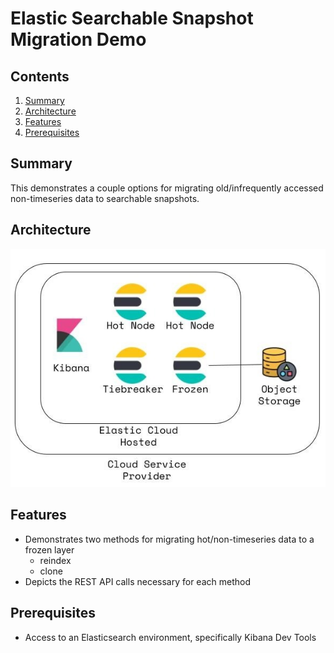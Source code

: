# Elastic Searchable Snapshot Migration Demo
## Contents
1.  [Summary](#summary)
2.  [Architecture](#architecture)
3.  [Features](#features)
4.  [Prerequisites](#prerequisites)

## Summary <a name="summary"></a>
This demonstrates a couple options for migrating old/infrequently accessed non-timeseries data to searchable snapshots.

## Architecture <a name="architecture"></a>
![architecture](assets/cloud-arch.jpg)  

## Features <a name="features"></a>
- Demonstrates two methods for migrating hot/non-timeseries data to a frozen layer
    - reindex
    - clone
- Depicts the REST API calls necessary for each method

## Prerequisites <a name="prerequisites"></a>
- Access to an Elasticsearch environment, specifically Kibana Dev Tools